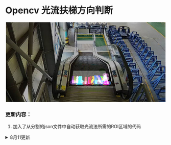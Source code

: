 # Opencv 光流扶梯方向判断
<div align=center><img src='data/visualize.jpg' width=500 height=250></div>

### 更新内容：

1. 加入了从分割的json文件中自动获取光流法所需的ROI区域的代码


<details>
<summary>8月11更新</summary>

### 更新内容：

1. 代码重构，将原来的代码封装成了一个类
2. 逻辑优化，修改了之前的方向计算在逻辑上存在一点问题
3. 加入了一些过滤策略，主要是对于横向移动的位移以及前后摆动的特征点进行过滤
4. 优化方向的判断，取连续N个历史帧方向的多数方向作为当前帧扶梯方向，对于方向变化更加稳定


### 耗时分析
耗时主要耗在获取新的特征点这一部分，在代码中为 **cv2.goodFeaturesToTrack()** 函数，这个函数的在代码中的调用时机为：被跟踪的特征点的数量不够时，调用该函数获取一批新的特征点。因为随着扶梯的运动，有的特征点会运动到roi边缘和外部，又或者有的特征点没有被跟踪到，又或者被过滤掉了，导致特征点数量变少，少于一定值时，需要重新获取特征点以继续计算运动方向。因此视频中扶梯的光流特征越不明显，前一帧获取的特征点在下一帧就越难被跟踪到，从而导致频繁取调用 **cv2.goodFeaturesToTrack()** 函数获取新的特征点，因此速度就会越慢。
### 跳变说明
优化后对于跳变问题判断会更加稳定一些，但是对于光流特征不明显的情况，光流本身跟踪不到特征点点或者跟踪错误，跳变问题仍然存在。

</details>

